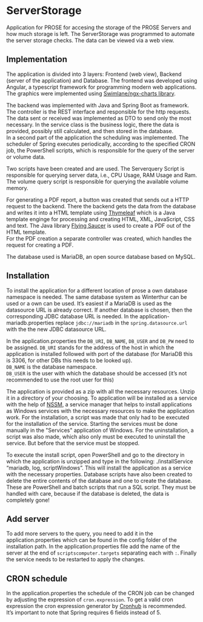 # ServerStorage
Application for PROSE for accesing the storage of the PROSE Servers and how much storage is left. The ServerStorage was programmed to automate the server storage checks. The data can be viewed via a web view.

## Implementation

The application is divided into 3 layers: Frontend (web view), Backend (server of the application) and Database. The frontend was developed using Angular, a typescript framework for programming modern web applications. The graphics were implemented using [Swimlane/ngx-charts library](https://github.com/swimlane/ngx-charts).

The backend was implemented with Java and Spring Boot as framework. The controller is the REST interface and responsible for the http requests. The data sent or received was implemented as DTO to send only the most necessary. In the service class is the business logic, there the data is provided, possibly still calculated, and then stored in the database.  
In a second part of the application the scheduling was implemented. The scheduler of Spring executes periodically, according to the specified CRON job, the PowerShell scripts, which is responsible for the query of the server or volume data.

Two scripts have been created and are used. The Serverquery Script is responsible for querying server data, i.e., CPU Usage, RAM Usage and Ram. The volume query script is responsible for querying the available volume memory.

For generating a PDF report, a button was created that sends out a HTTP request to the backend. There the backend gets the data from the database and writes it into a HTML template using [Thymeleaf](https://www.thymeleaf.org/) which is a Java template enginge for processing and creating HTML, XML, JavaScript, CSS and text. The Java library [Flying Saucer](https://github.com/flyingsaucerproject/flyingsaucer) is used to create a PDF out of the HTML template.  
For the PDF creation a separate controller was created, which handles the request for creating a PDF.

The database used is MariaDB, an open source database based on MySQL.

## Installation
To install the application for a different location of prose a own database namespace is needed. The same database system as Winterthur can be used or a own can be used. It’s easiest if a MariaDB is used as the datasource URL is already correct. If another database is chosen, then the corresponding JDBC database URL is needed. In the application-mariadb.properties replace `jdbc://mariadb` in the `spring.datasource.url` with the the new JDBC datasource URL.

In the application.properties the `DB_URI`, `DB_NAME`, `DB_USER` and `DB_PW` need to be assigned. 
`DB_URI` stands for the address of the host in which the application is installed followed with port of the database (for MariaDB this is 3306, for other DBs this needs to be looked up).  
`DB_NAME` is the database namespace.  
`DB_USER` is the user with which the database should be accessed (it’s not recommended to use the root user for this)  

The application is provided as a zip with all the necessary resources. Unzip it in a directory of your choosing.
To application will be installed as a service with the help of [NSSM](https://nssm.cc), a service manager that helps to install applications as Windows services with the necessary resources to make the application work. For the installation, a script was made that only had to be executed for the installation of the service. Starting the services must be done manually in the "Services" application of Windows. For the uninstallation, a script was also made, which also only must be executed to uninstall the service. But before that the service must be stopped.

To execute the install script, open PowerShell and go to the directory in which the application is unzipped and type in the following: ./installService “mariadb, log, scriptWindows”. This will install the application as a service with the necessary properties.
Database scripts have also been created to delete the entire contents of the database and one to create the database. These are PowerShell and batch scripts that run a SQL script. They must be handled with care, because if the database is deleted, the data is completely gone!

## Add server
To add more servers to the query, you need to add it in the application.properties which can be found in the config folder of the installation path. In the application.properties file add the name of the server at the end of `scriptscomputer.targets` separating each with `:`. Finally the service needs to be restarted to apply the changes.

## CRON schedule
In the application.properties the schedule of the CRON job can be changed by adjusting the expression of `cron.expression`. To get a valid cron expression the cron expression generator by [Cronhub](https://crontab.cronhub.io/) is recommended.   
It’s important to note that Spring requires 6 fields instead of 5.

